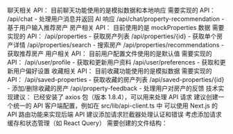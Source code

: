聊天相关 API：
目前聊天功能使用的是模拟数据和本地响应
需要实现的 API：
/api/chat - 处理用户消息并返回 AI 响应
/api/chat/property-recommendation - 基于用户输入推荐房产
房产相关 API：
目前使用的是 mockProperties 数据
需要实现的 API：
/api/properties - 获取房产列表
/api/properties/{id} - 获取单个房产详情
/api/properties/search - 搜索房产
/api/properties/recommendations - 获取推荐房产
用户相关 API：
目前用户配置文件使用的是默认值
需要实现的 API：
/api/user/profile - 获取和更新用户资料
/api/user/preferences - 获取和更新用户偏好设置
收藏相关 API：
目前收藏功能使用的是模拟数据
需要实现的 API：
/api/saved-properties - 获取收藏的房产列表
/api/saved-properties/{id} - 添加/删除收藏的房产
/api/property-feedback - 处理用户对房产的反馈
技术实现建议：
已经安装了 axios 包（版本 1.8.4），可以用来处理 API 请求
建议创建一个统一的 API 客户端配置，例如在 src/lib/api-client.ts 中
可以使用 Next.js 的 API 路由功能来实现后端 API
建议添加请求拦截器处理认证和错误
考虑添加请求缓存和状态管理（如 React Query）
需要创建的文件结构：
